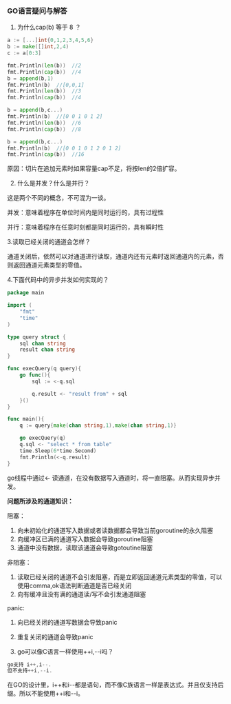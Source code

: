 ### GO语言疑问与解答

1. 为什么cap(b) 等于 8 ？

```go
a := [...]int{0,1,2,3,4,5,6}
b := make([]int,2,4)
c := a[0:3]

fmt.Println(len(b))  //2
fmt.Println(cap(b))  //4
b = append(b,1)
fmt.Println(b)  //[0,0,1]
fmt.Println(len(b))  //3
fmt.Println(cap(b))  //4

b = append(b,c...)
fmt.Println(b)  //[0 0 1 0 1 2]
fmt.Println(len(b))  //6
fmt.Println(cap(b))  //8

b = append(b,c...)
fmt.Println(b)  //[0 0 1 0 1 2 0 1 2]
fmt.Println(cap(b))  //16   
```

原因：切片在追加元素时如果容量cap不足，将按len的2倍扩容。



2. 什么是并发？什么是并行？

这是两个不同的概念，不可混为一谈。

并发：意味着程序在单位时间内是同时运行的，具有过程性

并行：意味着程序在任意时刻都是同时运行的，具有瞬时性



3.读取已经关闭的通道会怎样？

通道关闭后，依然可以对通道进行读取，通道内还有元素时返回通道内的元素，否则返回通道元素类型的零值。



4.下面代码中的异步并发如何实现的？

```go
package main

import (
	"fmt"
	"time"
)

type query struct {
	sql chan string
	result chan string
}

func execQuery(q query){
	go func(){
		sql := <-q.sql

		q.result <- "result from" + sql
	}()
}

func main(){
	q := query{make(chan string,1),make(chan string,1)}

	go execQuery(q)
	q.sql <- "select * from table"
	time.Sleep(6*time.Second)
	fmt.Println(<-q.result)
}
```

go线程中通过<- 读通道，在没有数据写入通道时，将一直阻塞。从而实现异步并发。

**问题所涉及的通道知识：**

阻塞：

1. 向未初始化的通道写入数据或者读数据都会导致当前goroutine的永久阻塞
2. 向缓冲区已满的通道写入数据会导致goroutine阻塞
3. 通道中没有数据，读取该通道会导致gotoutine阻塞

非阻塞：

1. 读取已经关闭的通道不会引发阻塞，而是立即返回通道元素类型的零值，可以使用comma,ok语法判断通道是否已经关闭
2. 向有缓冲且没有满的通道读/写不会引发通道阻塞

panic:

1. 向已经关闭的通道写数据会导致panic
2. 重复关闭的通道会导致panic



5. go可以像C语言一样使用++i,--i吗？

```go
go支持 i++,i--.
但不支持++i,--i.
```

在GO的设计里，i++和i--都是语句，而不像C族语言一样是表达式。并且仅支持后缀。所以不能使用++i和--i。

